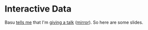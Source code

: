Interactive Data
===

Basu [tells me](https://www.facebook.com/photo.php?fbid=10151604466650452&set=p.10151604466650452&type=1)
that I'm [giving a talk](https://sphotos-a.xx.fbcdn.net/hphotos-prn1/64128_10151604466650452_924988096_n.jpg) ([mirror](poster.jpg)).
So here are some slides.
